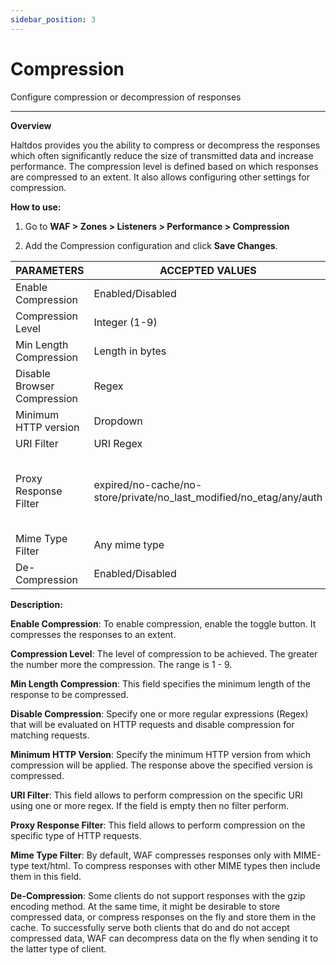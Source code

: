 ```yaml
---
sidebar_position: 3
---
```

# Compression

Configure compression or decompression of responses

---

**Overview**

Haltdos provides you the ability to compress or decompress the responses which often significantly reduce the size of transmitted data and increase performance. The compression level is defined based on which responses are compressed to an extent. It also allows configuring other settings for compression.

**How to use:**

1. Go to **WAF > Zones > Listeners > Performance > Compression**

2. Add the Compression configuration and click **Save Changes**.

| PARAMETERS                  | ACCEPTED VALUES                                                     | DEFAULT                                                                    |
|-----------------------------|---------------------------------------------------------------------|----------------------------------------------------------------------------|
| Enable Compression          | Enabled/Disabled                                                    | Disabled                                                                   |
| Compression Level           | Integer (1-9)                                                       | 1                                                                          |
| Min Length Compression      | Length in bytes                                                     | 1000                                                                       |
| Disable Browser Compression | Regex                                                               | blank                                                                      |
| Minimum HTTP version        | Dropdown                                                            | HTTP 1.1                                                                   |
| URI Filter                  | URI Regex                                                           | Blank                                                                      |
| Proxy Response Filter       | expired/no-cache/no-store/private/no_last_modified/no_etag/any/auth | expired, no-cache, no-store, private, no_last_modified, no_etag, any, auth |
| Mime Type Filter            | Any mime type                                                       | text/xml , text/plain                                                      |
| De-Compression              | Enabled/Disabled                                                    | Disabled                                                                   |

**Description:**

**Enable Compression**: To enable compression, enable the toggle button. It compresses the responses to an extent.

**Compression Level**: The level of compression to be achieved. The greater the number more the compression. The range is 1 - 9.

**Min Length Compression**: This field specifies the minimum length of the response to be compressed.

**Disable Compression**: Specify one or more regular expressions (Regex) that will be evaluated on HTTP requests and disable compression for matching requests.

**Minimum HTTP Version**: Specify the minimum HTTP version from which compression will be applied. The response above the specified version is compressed.

**URI Filter**: This field allows to perform compression on the specific URI using one or more regex. If the field is empty then no filter perform.

**Proxy Response Filter**: This field allows to perform compression on the specific type of HTTP requests. 

**Mime Type Filter**: By default, WAF compresses responses only with MIME-type text/html. To compress responses with other MIME types then include them in this field.

**De-Compression**: Some clients do not support responses with the gzip encoding method. At the same time, it might be desirable to store compressed data, or compress responses on the fly and store them in the cache. To successfully serve both clients that do and do not accept compressed data, WAF can decompress data on the fly when sending it to the latter type of client.